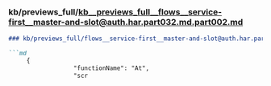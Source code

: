 ### kb/previews_full/kb__previews_full__flows__service-first__master-and-slot@auth.har.part032.md.part002.md

```md
### kb/previews_full/flows__service-first__master-and-slot@auth.har.part032.md (part 002)

```md
     {
                  "functionName": "At",
                  "scr
```

```

```
